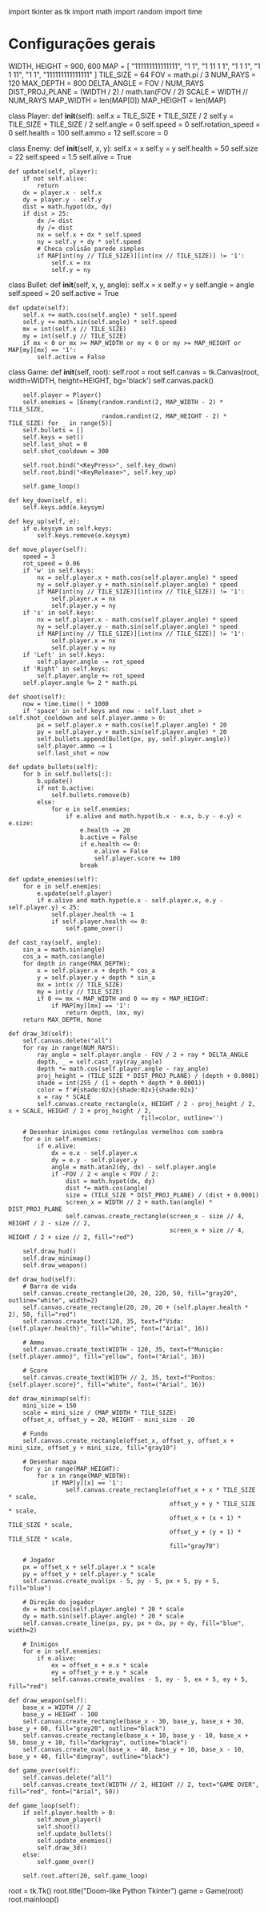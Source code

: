 import tkinter as tk
import math
import random
import time

# Configurações gerais
WIDTH, HEIGHT = 900, 600
MAP = [
    "111111111111111",
    "1             1",
    "1  11  1      1",
    "1    1        1",
    "1 1          11",
    "1             1",
    "111111111111111"
]
TILE_SIZE = 64
FOV = math.pi / 3
NUM_RAYS = 120
MAX_DEPTH = 800
DELTA_ANGLE = FOV / NUM_RAYS
DIST_PROJ_PLANE = (WIDTH / 2) / math.tan(FOV / 2)
SCALE = WIDTH // NUM_RAYS
MAP_WIDTH = len(MAP[0])
MAP_HEIGHT = len(MAP)

class Player:
    def __init__(self):
        self.x = TILE_SIZE + TILE_SIZE / 2
        self.y = TILE_SIZE + TILE_SIZE / 2
        self.angle = 0
        self.speed = 0
        self.rotation_speed = 0
        self.health = 100
        self.ammo = 12
        self.score = 0

class Enemy:
    def __init__(self, x, y):
        self.x = x
        self.y = y
        self.health = 50
        self.size = 22
        self.speed = 1.5
        self.alive = True

    def update(self, player):
        if not self.alive:
            return
        dx = player.x - self.x
        dy = player.y - self.y
        dist = math.hypot(dx, dy)
        if dist > 25:
            dx /= dist
            dy /= dist
            nx = self.x + dx * self.speed
            ny = self.y + dy * self.speed
            # Checa colisão parede simples
            if MAP[int(ny // TILE_SIZE)][int(nx // TILE_SIZE)] != '1':
                self.x = nx
                self.y = ny

class Bullet:
    def __init__(self, x, y, angle):
        self.x = x
        self.y = y
        self.angle = angle
        self.speed = 20
        self.active = True

    def update(self):
        self.x += math.cos(self.angle) * self.speed
        self.y += math.sin(self.angle) * self.speed
        mx = int(self.x // TILE_SIZE)
        my = int(self.y // TILE_SIZE)
        if mx < 0 or mx >= MAP_WIDTH or my < 0 or my >= MAP_HEIGHT or MAP[my][mx] == '1':
            self.active = False

class Game:
    def __init__(self, root):
        self.root = root
        self.canvas = tk.Canvas(root, width=WIDTH, height=HEIGHT, bg='black')
        self.canvas.pack()

        self.player = Player()
        self.enemies = [Enemy(random.randint(2, MAP_WIDTH - 2) * TILE_SIZE,
                              random.randint(2, MAP_HEIGHT - 2) * TILE_SIZE) for _ in range(5)]
        self.bullets = []
        self.keys = set()
        self.last_shot = 0
        self.shot_cooldown = 300

        self.root.bind("<KeyPress>", self.key_down)
        self.root.bind("<KeyRelease>", self.key_up)

        self.game_loop()

    def key_down(self, e):
        self.keys.add(e.keysym)

    def key_up(self, e):
        if e.keysym in self.keys:
            self.keys.remove(e.keysym)

    def move_player(self):
        speed = 3
        rot_speed = 0.06
        if 'w' in self.keys:
            nx = self.player.x + math.cos(self.player.angle) * speed
            ny = self.player.y + math.sin(self.player.angle) * speed
            if MAP[int(ny // TILE_SIZE)][int(nx // TILE_SIZE)] != '1':
                self.player.x = nx
                self.player.y = ny
        if 's' in self.keys:
            nx = self.player.x - math.cos(self.player.angle) * speed
            ny = self.player.y - math.sin(self.player.angle) * speed
            if MAP[int(ny // TILE_SIZE)][int(nx // TILE_SIZE)] != '1':
                self.player.x = nx
                self.player.y = ny
        if 'Left' in self.keys:
            self.player.angle -= rot_speed
        if 'Right' in self.keys:
            self.player.angle += rot_speed
        self.player.angle %= 2 * math.pi

    def shoot(self):
        now = time.time() * 1000
        if 'space' in self.keys and now - self.last_shot > self.shot_cooldown and self.player.ammo > 0:
            px = self.player.x + math.cos(self.player.angle) * 20
            py = self.player.y + math.sin(self.player.angle) * 20
            self.bullets.append(Bullet(px, py, self.player.angle))
            self.player.ammo -= 1
            self.last_shot = now

    def update_bullets(self):
        for b in self.bullets[:]:
            b.update()
            if not b.active:
                self.bullets.remove(b)
            else:
                for e in self.enemies:
                    if e.alive and math.hypot(b.x - e.x, b.y - e.y) < e.size:
                        e.health -= 20
                        b.active = False
                        if e.health <= 0:
                            e.alive = False
                            self.player.score += 100
                        break

    def update_enemies(self):
        for e in self.enemies:
            e.update(self.player)
            if e.alive and math.hypot(e.x - self.player.x, e.y - self.player.y) < 25:
                self.player.health -= 1
                if self.player.health <= 0:
                    self.game_over()

    def cast_ray(self, angle):
        sin_a = math.sin(angle)
        cos_a = math.cos(angle)
        for depth in range(MAX_DEPTH):
            x = self.player.x + depth * cos_a
            y = self.player.y + depth * sin_a
            mx = int(x // TILE_SIZE)
            my = int(y // TILE_SIZE)
            if 0 <= mx < MAP_WIDTH and 0 <= my < MAP_HEIGHT:
                if MAP[my][mx] == '1':
                    return depth, (mx, my)
        return MAX_DEPTH, None

    def draw_3d(self):
        self.canvas.delete("all")
        for ray in range(NUM_RAYS):
            ray_angle = self.player.angle - FOV / 2 + ray * DELTA_ANGLE
            depth, _ = self.cast_ray(ray_angle)
            depth *= math.cos(self.player.angle - ray_angle)
            proj_height = (TILE_SIZE * DIST_PROJ_PLANE) / (depth + 0.0001)
            shade = int(255 / (1 + depth * depth * 0.0001))
            color = f'#{shade:02x}{shade:02x}{shade:02x}'
            x = ray * SCALE
            self.canvas.create_rectangle(x, HEIGHT / 2 - proj_height / 2, x + SCALE, HEIGHT / 2 + proj_height / 2,
                                         fill=color, outline='')

        # Desenhar inimigos como retângulos vermelhos com sombra
        for e in self.enemies:
            if e.alive:
                dx = e.x - self.player.x
                dy = e.y - self.player.y
                angle = math.atan2(dy, dx) - self.player.angle
                if -FOV / 2 < angle < FOV / 2:
                    dist = math.hypot(dx, dy)
                    dist *= math.cos(angle)
                    size = (TILE_SIZE * DIST_PROJ_PLANE) / (dist + 0.0001)
                    screen_x = WIDTH // 2 + math.tan(angle) * DIST_PROJ_PLANE
                    self.canvas.create_rectangle(screen_x - size // 4, HEIGHT / 2 - size // 2,
                                                 screen_x + size // 4, HEIGHT / 2 + size // 2, fill="red")

        self.draw_hud()
        self.draw_minimap()
        self.draw_weapon()

    def draw_hud(self):
        # Barra de vida
        self.canvas.create_rectangle(20, 20, 220, 50, fill="gray20", outline="white", width=2)
        self.canvas.create_rectangle(20, 20, 20 + (self.player.health * 2), 50, fill="red")
        self.canvas.create_text(120, 35, text=f"Vida: {self.player.health}", fill="white", font=("Arial", 16))

        # Ammo
        self.canvas.create_text(WIDTH - 120, 35, text=f"Munição: {self.player.ammo}", fill="yellow", font=("Arial", 16))

        # Score
        self.canvas.create_text(WIDTH // 2, 35, text=f"Pontos: {self.player.score}", fill="white", font=("Arial", 16))

    def draw_minimap(self):
        mini_size = 150
        scale = mini_size / (MAP_WIDTH * TILE_SIZE)
        offset_x, offset_y = 20, HEIGHT - mini_size - 20

        # Fundo
        self.canvas.create_rectangle(offset_x, offset_y, offset_x + mini_size, offset_y + mini_size, fill="gray10")

        # Desenhar mapa
        for y in range(MAP_HEIGHT):
            for x in range(MAP_WIDTH):
                if MAP[y][x] == '1':
                    self.canvas.create_rectangle(offset_x + x * TILE_SIZE * scale,
                                                 offset_y + y * TILE_SIZE * scale,
                                                 offset_x + (x + 1) * TILE_SIZE * scale,
                                                 offset_y + (y + 1) * TILE_SIZE * scale,
                                                 fill="gray70")

        # Jogador
        px = offset_x + self.player.x * scale
        py = offset_y + self.player.y * scale
        self.canvas.create_oval(px - 5, py - 5, px + 5, py + 5, fill="blue")

        # Direção do jogador
        dx = math.cos(self.player.angle) * 20 * scale
        dy = math.sin(self.player.angle) * 20 * scale
        self.canvas.create_line(px, py, px + dx, py + dy, fill="blue", width=2)

        # Inimigos
        for e in self.enemies:
            if e.alive:
                ex = offset_x + e.x * scale
                ey = offset_y + e.y * scale
                self.canvas.create_oval(ex - 5, ey - 5, ex + 5, ey + 5, fill="red")

    def draw_weapon(self):
        base_x = WIDTH // 2
        base_y = HEIGHT - 100
        self.canvas.create_rectangle(base_x - 30, base_y, base_x + 30, base_y + 60, fill="gray20", outline="black")
        self.canvas.create_rectangle(base_x + 10, base_y - 10, base_x + 50, base_y + 10, fill="darkgray", outline="black")
        self.canvas.create_oval(base_x - 40, base_y + 10, base_x - 10, base_y + 40, fill="dimgray", outline="black")

    def game_over(self):
        self.canvas.delete("all")
        self.canvas.create_text(WIDTH // 2, HEIGHT // 2, text="GAME OVER", fill="red", font=("Arial", 50))

    def game_loop(self):
        if self.player.health > 0:
            self.move_player()
            self.shoot()
            self.update_bullets()
            self.update_enemies()
            self.draw_3d()
        else:
            self.game_over()

        self.root.after(20, self.game_loop)

root = tk.Tk()
root.title("Doom-like Python Tkinter")
game = Game(root)
root.mainloop()
